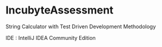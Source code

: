 # IncubyteAssessment
String Calculator with Test Driven Development Methodology

IDE : IntelliJ IDEA Community Edition 
